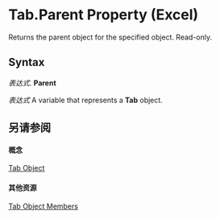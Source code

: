 
# Tab.Parent Property (Excel)

Returns the parent object for the specified object. Read-only.


## Syntax

 _表达式_. **Parent**

 _表达式_ A variable that represents a **Tab** object.


## 另请参阅


#### 概念


[Tab Object](c6555e96-b96e-54d8-b8c6-5ab13c256d97.md)
#### 其他资源


[Tab Object Members](http://msdn.microsoft.com/library/a969f5e1-2c59-124e-7e62-bb774a3b36b0%28Office.15%29.aspx)